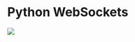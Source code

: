 # Python WebSockets
![](https://github.com/nu11secur1ty/Linux_Deployment_Administration_Hacks/blob/master/WebSockets/maxresdefault.jpg)
